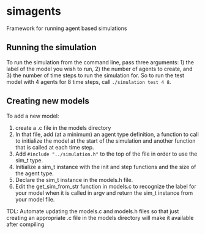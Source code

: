 # simagents
Framework for running agent based simulations

## Running the simulation
To run the simulation from the command line, pass three arguments: 1) the label of the model you wish to run, 2) the number of agents to create, and 3) the number of time steps to run the simulation for. So to run the test model with 4 agents for 8 time steps, call `./simulation test 4 8`.

## Creating new models
To add a new model:
1. create a .c file in the models directory
2. In that file, add (at a minimum) an agent type definition, a function to call to initialize the model at the start of the simulation and another function that is called at each time step.
3. Add `#include "../simulation.h"` to the top of the file in order to use the sim_t type.
4. Initialize a sim_t instance with the init and step functions and the size of the agent type.
5. Declare the sim_t instance in the models.h file.
6. Edit the get_sim_from_str function in models.c to recognize the label for your model when it is called in argv and return the sim_t instance from your model file.

TDL: Automate updating the models.c and models.h files so that just creating an appropriate .c file in the models directory will make it available after compiling
